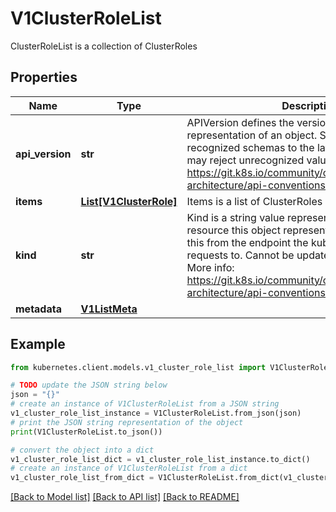# V1ClusterRoleList

ClusterRoleList is a collection of ClusterRoles

## Properties

Name | Type | Description | Notes
------------ | ------------- | ------------- | -------------
**api_version** | **str** | APIVersion defines the versioned schema of this representation of an object. Servers should convert recognized schemas to the latest internal value, and may reject unrecognized values. More info: https://git.k8s.io/community/contributors/devel/sig-architecture/api-conventions.md#resources | [optional] 
**items** | [**List[V1ClusterRole]**](V1ClusterRole.md) | Items is a list of ClusterRoles | 
**kind** | **str** | Kind is a string value representing the REST resource this object represents. Servers may infer this from the endpoint the kubernetes.client submits requests to. Cannot be updated. In CamelCase. More info: https://git.k8s.io/community/contributors/devel/sig-architecture/api-conventions.md#types-kinds | [optional] 
**metadata** | [**V1ListMeta**](V1ListMeta.md) |  | [optional] 

## Example

```python
from kubernetes.client.models.v1_cluster_role_list import V1ClusterRoleList

# TODO update the JSON string below
json = "{}"
# create an instance of V1ClusterRoleList from a JSON string
v1_cluster_role_list_instance = V1ClusterRoleList.from_json(json)
# print the JSON string representation of the object
print(V1ClusterRoleList.to_json())

# convert the object into a dict
v1_cluster_role_list_dict = v1_cluster_role_list_instance.to_dict()
# create an instance of V1ClusterRoleList from a dict
v1_cluster_role_list_from_dict = V1ClusterRoleList.from_dict(v1_cluster_role_list_dict)
```
[[Back to Model list]](../README.md#documentation-for-models) [[Back to API list]](../README.md#documentation-for-api-endpoints) [[Back to README]](../README.md)


